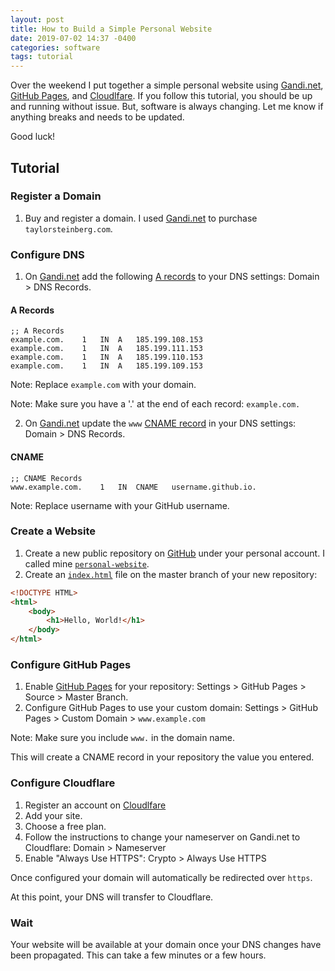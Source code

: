 ```yaml
---
layout: post
title: How to Build a Simple Personal Website
date: 2019-07-02 14:37 -0400
categories: software
tags: tutorial
---
```


Over the weekend I put together a simple personal website using [Gandi.net](https://admin.gandi.net), [GitHub Pages](https://pages.github.com/), and [Cloudlfare](https://cloudflare.com/). If you follow this tutorial, you should be up and running without issue. But, software is always changing. Let me know if anything breaks and needs to be updated.

Good luck!

## Tutorial

### Register a Domain

1. Buy and register a domain. I used [Gandi.net](https://www.gandi.net/) to purchase `taylorsteinberg.com`.

### Configure DNS

1. On [Gandi.net](https://admin.gandi.net) add the following [A records](#a) to your DNS settings: Domain > DNS Records.

#### A Records

```text
;; A Records
example.com.    1   IN  A   185.199.108.153
example.com.    1   IN  A   185.199.111.153
example.com.    1   IN  A   185.199.110.153
example.com.    1   IN  A   185.199.109.153
```

Note: Replace `example.com` with your domain.

Note: Make sure you have a '.' at the end of each record: `example.com.`

2. On [Gandi.net](https://admin.gandi.net) update the `www` [CNAME record](#cname) in your DNS settings: Domain > DNS Records.

#### CNAME

```text
;; CNAME Records
www.example.com.    1   IN  CNAME   username.github.io.
```

Note: Replace username with your GitHub username.

### Create a Website

1. Create a new public repository on [GitHub](https://github.com/) under your personal account. I called mine [`personal-website`](https://github.com/tdstein/personal-website).
1. Create an [`index.html`](#index.html) file on the master branch of your new repository:

```html
<!DOCTYPE HTML>
<html>
    <body>
        <h1>Hello, World!</h1>
    </body>
</html>
```

### Configure GitHub Pages

1. Enable [GitHub Pages](https://pages.github.com/) for your repository: Settings > GitHub Pages > Source > Master Branch.
1. Configure GitHub Pages to use your custom domain: Settings > GitHub Pages > Custom Domain > `www.example.com`

Note: Make sure you include `www.` in the domain name.

This will create a CNAME record in your repository the value you entered.

### Configure Cloudflare

1. Register an account on [Cloudlfare](https://cloudflare.com/)
1. Add your site.
1. Choose a free plan.
1. Follow the instructions to change your nameserver on Gandi.net to Cloudflare: Domain > Nameserver
1. Enable "Always Use HTTPS": Crypto > Always Use HTTPS

Once configured your domain will automatically be redirected over `https`.

At this point, your DNS will transfer to Cloudflare.

### Wait

Your website will be available at your domain once your DNS changes have been propagated. This can take a few minutes or a few hours.
